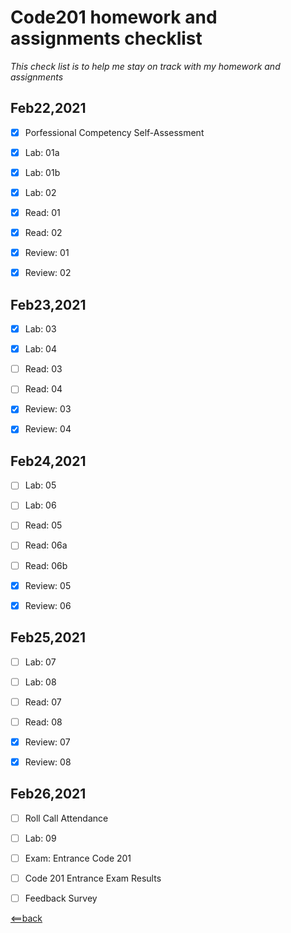 # **Code201 homework and assignments checklist**
*This check list is to help me stay on track with my homework and assignments*

## **Feb22,2021**

- [X] Porfessional Competency Self-Assessment
- [X] Lab: 01a
- [X] Lab: 01b
- [X] Lab: 02
- [X] Read: 01
- [X] Read: 02
- [X] Review: 01
- [X] Review: 02


## **Feb23,2021**

- [X] Lab: 03
- [X] Lab: 04
- [ ] Read: 03
- [ ] Read: 04
- [X] Review: 03
- [X] Review: 04


## **Feb24,2021**

- [ ] Lab: 05
- [ ] Lab: 06
- [ ] Read: 05
- [ ] Read: 06a
- [ ] Read: 06b
- [X] Review: 05
- [X] Review: 06


## **Feb25,2021**

- [ ] Lab: 07
- [ ] Lab: 08
- [ ] Read: 07
- [ ] Read: 08
- [X] Review: 07
- [X] Review: 08


## **Feb26,2021**

- [ ] Roll Call Attendance
- [ ] Lab: 09
- [ ] Exam: Entrance Code 201
- [ ] Code 201 Entrance Exam Results
- [ ] Feedback Survey




[<==back](README.md)
